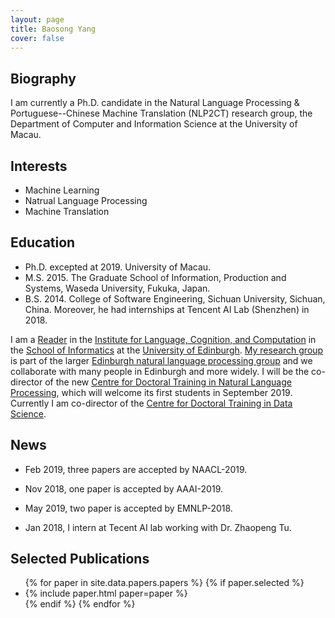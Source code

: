 ```yaml
---
layout: page
title: Baosong Yang
cover: false
---
```

## Biography
I am currently a Ph.D. candidate in the Natural Language Processing & Portuguese--Chinese Machine Translation (NLP2CT) research group, the Department of Computer and Information Science at the University of Macau.

## Interests
* Machine Learning
* Natrual Language Processing
* Machine Translation

## Education
* Ph.D. excepted at 2019. University of Macau.
* M.S. 2015. The Graduate School of Information, Production and Systems, Waseda University, Fukuka, Japan.
* B.S. 2014. College of Software Engineering, Sichuan University, Sichuan, China.
		Moreover, he had internships at Tencent AI Lab (Shenzhen) in 2018.

I am a [Reader](https://en.wikipedia.org/wiki/Reader_(academic_rank))
in the [Institute for Language, Cognition, and Computation](http://web.inf.ed.ac.uk/ilcc)
in the [School of Informatics](http://web.inf.ed.ac.uk/)
at the [University of Edinburgh](https://www.ed.ac.uk/). 
[My research group](collaborators) is part of the larger 
[Edinburgh natural language processing group](http://groups.inf.ed.ac.uk/edinburghnlp/)
and we collaborate with many people in Edinburgh and more widely. 
I will be the co-director of the new
[Centre for Doctoral Training in Natural Language Processing](https://edinburghnlp.inf.ed.ac.uk/cdt/),
which will welcome its first students in September 2019.
Currently I am co-director of the 
[Centre for Doctoral Training in Data Science](http://datascience.inf.ed.ac.uk/).


## News
* Feb 2019, three papers are accepted by NAACL-2019.
 
* Nov 2018, one paper is accepted by AAAI-2019.

* May 2019, two paper is accepted by EMNLP-2018.

* Jan 2018, I intern at Tecent AI lab working with Dr. Zhaopeng Tu. 

## Selected Publications

<ul>
{% for paper in site.data.papers.papers %}
  {% if paper.selected %}
  <li>
  {% include paper.html paper=paper %}
  </li>
  {% endif %}
{% endfor %}
</ul>

